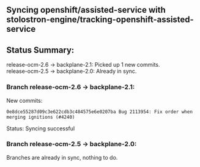 ## Syncing openshift/assisted-service with stolostron-engine/tracking-openshift-assisted-service

## Status Summary:

release-ocm-2.6 -> backplane-2.1: Picked up 1 new commits.  
release-ocm-2.5 -> backplane-2.0: Already in sync.  

### Branch release-ocm-2.6 -> backplane-2.1:

New commits:

```
0e8dce55287d09c3e622cdb3c484575e6e0207ba Bug 2113954: Fix order when merging ignitions (#4240)
```

Status: Syncing successful

### Branch release-ocm-2.5 -> backplane-2.0:

Branches are already in sync, nothing to do.
